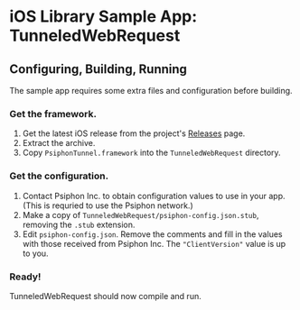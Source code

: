 # iOS Library Sample App: TunneledWebRequest

## Configuring, Building, Running

The sample app requires some extra files and configuration before building.

### Get the framework.

1. Get the latest iOS release from the project's [Releases](https://github.com/Psiphon-Labs/psiphon-tunnel-core/releases) page.
2. Extract the archive. 
2. Copy `PsiphonTunnel.framework` into the `TunneledWebRequest` directory.

### Get the configuration.

1. Contact Psiphon Inc. to obtain configuration values to use in your app. 
   (This is requried to use the Psiphon network.)
2. Make a copy of `TunneledWebRequest/psiphon-config.json.stub`, 
   removing the `.stub` extension.
3. Edit `psiphon-config.json`. Remove the comments and fill in the values with 
   those received from Psiphon Inc. The `"ClientVersion"` value is up to you.

### Ready!

TunneledWebRequest should now compile and run.
